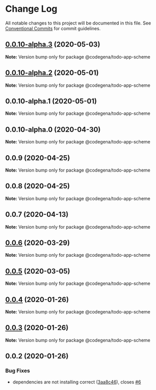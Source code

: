 # Change Log

All notable changes to this project will be documented in this file.
See [Conventional Commits](https://conventionalcommits.org) for commit guidelines.

## [0.0.10-alpha.3](https://github.com/koshevy/codegena/compare/@codegena/todo-app-scheme@0.0.10-alpha.2...@codegena/todo-app-scheme@0.0.10-alpha.3) (2020-05-03)

**Note:** Version bump only for package @codegena/todo-app-scheme





## [0.0.10-alpha.2](https://github.com/koshevy/codegena/compare/@codegena/todo-app-scheme@0.0.10-alpha.1...@codegena/todo-app-scheme@0.0.10-alpha.2) (2020-05-01)

**Note:** Version bump only for package @codegena/todo-app-scheme





## 0.0.10-alpha.1 (2020-05-01)

**Note:** Version bump only for package @codegena/todo-app-scheme





## 0.0.10-alpha.0 (2020-04-30)

**Note:** Version bump only for package @codegena/todo-app-scheme





## 0.0.9 (2020-04-25)

**Note:** Version bump only for package @codegena/todo-app-scheme





## 0.0.8 (2020-04-25)

**Note:** Version bump only for package @codegena/todo-app-scheme





## 0.0.7 (2020-04-13)

**Note:** Version bump only for package @codegena/todo-app-scheme





## [0.0.6](https://github.com/koshevy/codegena/compare/@codegena/todo-app-scheme@0.0.5...@codegena/todo-app-scheme@0.0.6) (2020-03-29)

**Note:** Version bump only for package @codegena/todo-app-scheme





## [0.0.5](https://github.com/koshevy/codegena/compare/@codegena/todo-app-scheme@0.0.4...@codegena/todo-app-scheme@0.0.5) (2020-03-05)

**Note:** Version bump only for package @codegena/todo-app-scheme





## [0.0.4](https://github.com/koshevy/codegena/compare/@codegena/todo-app-scheme@0.0.3...@codegena/todo-app-scheme@0.0.4) (2020-01-26)

**Note:** Version bump only for package @codegena/todo-app-scheme





## [0.0.3](https://github.com/koshevy/codegena/compare/@codegena/todo-app-scheme@0.0.2...@codegena/todo-app-scheme@0.0.3) (2020-01-26)

**Note:** Version bump only for package @codegena/todo-app-scheme





## 0.0.2 (2020-01-26)


### Bug Fixes

* dependencies are not installing correct ([3aa8c46](https://github.com/koshevy/codegena/commit/3aa8c4600d00fe5af97a22c8f0c803bb5642a1bd)), closes [#6](https://github.com/koshevy/codegena/issues/6)
